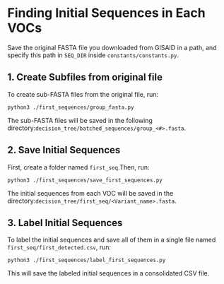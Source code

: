 # Finding Initial Sequences in Each VOCs

Save the original FASTA file you downloaded from GISAID in a path, and specify this path in `SEQ_DIR` inside `constants/constants.py`.

## 1. Create Subfiles from original file
To create sub-FASTA files from the original file, run:
```
python3 ./first_sequences/group_fasta.py
```
The sub-FASTA files will be saved in the following directory:`decision_tree/batched_sequences/group_<#>.fasta`.

## 2. Save Initial Sequences
First, create a folder named `first_seq`.Then, run:
```
python3 ./first_sequences/save_first_sequences.py
```
The initial sequences from each VOC will be saved in the directory:`decision_tree/first_seq/<Variant_name>.fasta`.

## 3. Label Initial Sequences
To label the initial sequences and save all of them in a single file named `first_seq/first_detected.csv`, run:
```
python3 ./first_sequences/label_first_sequences.py
```
This will save the labeled initial sequences in a consolidated CSV file.